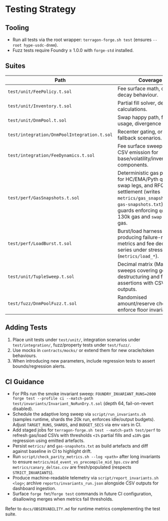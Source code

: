 # Testing Strategy

## Tooling
- Run all tests via the root wrapper: `terragon-forge.sh test` (ensures `--root hype-usdc-dnmm`).
- Fuzz tests require Foundry ≥ 1.0.0 with `forge-std` installed.

## Suites
| Path | Coverage |
|------|----------|
| `test/unit/FeePolicy.t.sol` | Fee surface math, caps, decay behaviour. |
| `test/unit/Inventory.t.sol` | Partial fill solver, deviation calculations. |
| `test/unit/DnmPool.t.sol` | Swap happy path, fallback usage, divergence revert. |
| `test/integration/DnmPoolIntegration.t.sol` | Recenter gating, oracle fallback scenarios. |
| `test/integration/FeeDynamics.t.sol` | Fee surface sweeps with CSV emission for base/volatility/inventory components. |
| `test/perf/GasSnapshots.t.sol` | Deterministic gas profiling for HC/EMA/Pyth quotes, swap legs, and RFQ settlement (writes `metrics/gas_snapshots.csv`, `gas-snapshots.txt`) with guards enforcing `quote` ≤ 130k gas and `swap` ≤ 225k gas. |
| `test/perf/LoadBurst.t.sol` | Burst/load harness producing failure-rate metrics and fee decay series under stress (`metrics/load_*`). |
| `test/unit/TupleSweep.t.sol` | Decimal matrix (Matrix G) sweeps covering getter destructuring and floor drift assertions with CSV outputs. |
| `test/fuzz/DnmPoolFuzz.t.sol` | Randomised amount/reserve checks to enforce floor invariants. |

## Adding Tests
1. Place unit tests under `test/unit/`, integration scenarios under `test/integration/`, fuzz/property tests under `test/fuzz/`.
2. Use mocks in `contracts/mocks/` or extend them for new oracle/token behaviours.
3. When introducing new parameters, include regression tests to assert bounds/regression alerts.

## CI Guidance
- For PRs run the smoke invariant sweep: `FOUNDRY_INVARIANT_RUNS=2000 forge test --profile ci --match-path test/invariants/Invariant_NoRunDry.t.sol` (depth 64, fail-on-revert disabled).
- Schedule the adaptive long sweep via `script/run_invariants.sh` (samples runtime, shards the 20k run, enforces idle/output budgets). Adjust `TARGET_RUNS`, `SHARDS`, and `BUDGET_SECS` via env vars in CI.
- Add staged jobs for `terragon-forge.sh test --match-path test/perf` to refresh gas/load CSVs with thresholds `<1%` partial fills and `≤10%` gas regression using emitted artefacts.
- Persist `metrics/` and `gas-snapshots.txt` as build artefacts and diff against baseline in CI to highlight drift.
- Run `script/check_parity_metrics.sh --log <path>` after long invariants to ensure `metrics/mid_event_vs_precompile_mid_bps.csv` and `metrics/canary_deltas.csv` are fresh/populated (respects `STRICT_INVARIANTS`).
- Produce machine-readable telemetry via `script/report_invariants.sh <log>`; archive `reports/invariants_run.json` alongside CSV outputs for dashboard ingestion.
- Surface `forge fmt`/`forge test` commands in future CI configuration, disallowing merges when metrics fail thresholds.

Refer to `docs/OBSERVABILITY.md` for runtime metrics complementing the test suite.
